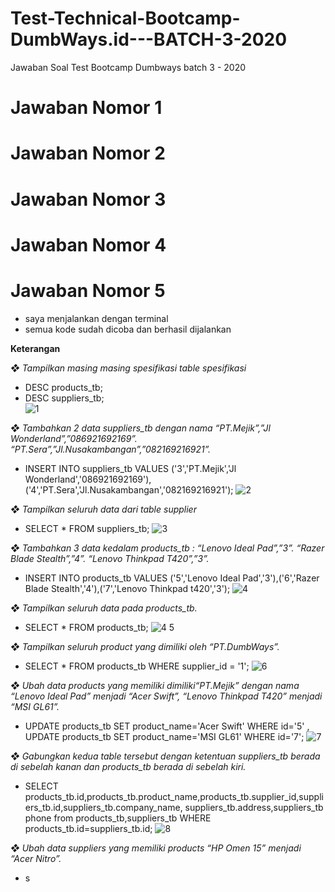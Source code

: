 # Test-Technical-Bootcamp-DumbWays.id---BATCH-3-2020
Jawaban Soal Test Bootcamp Dumbways batch 3 - 2020

# Jawaban Nomor 1 

# Jawaban Nomor 2 

# Jawaban Nomor 3 

# Jawaban Nomor 4

# Jawaban Nomor 5 
* saya menjalankan dengan terminal
* semua kode sudah dicoba dan berhasil dijalankan

**Keterangan**

*❖ Tampilkan masing masing spesifikasi table spesifikasi*
* DESC products_tb;
* DESC suppliers_tb;  
![1](https://user-images.githubusercontent.com/55979870/71950244-211f1100-3209-11ea-8aed-a144019ef3c6.png)


*❖ Tambahkan 2 data suppliers_tb dengan nama “PT.Mejik”,”Jl
Wonderland”,”086921692169”. “PT.Sera”,”Jl.Nusakambangan”,”082169216921”.*
* INSERT INTO suppliers_tb VALUES ('3','PT.Mejik','Jl Wonderland','086921692169'),('4','PT.Sera','Jl.Nusakambangan','082169216921');
![2](https://user-images.githubusercontent.com/55979870/71950434-ccc86100-3209-11ea-87c2-aee9a1c7fad6.png)


*❖ Tampilkan seluruh data dari table supplier*
* SELECT * FROM suppliers_tb;
![3](https://user-images.githubusercontent.com/55979870/71950465-ed90b680-3209-11ea-998d-27863a655048.png)


*❖ Tambahkan 3 data kedalam products_tb : “Lenovo Ideal Pad”,”3”. “Razer Blade
Stealth”,”4”. “Lenovo Thinkpad T420”,”3”.*
* INSERT INTO products_tb VALUES ('5','Lenovo Ideal Pad','3'),('6','Razer Blade Stealth','4'),('7','Lenovo Thinkpad t420','3');
![4](https://user-images.githubusercontent.com/55979870/71950900-870c9800-320b-11ea-8c9f-6529379cc928.png)


*❖ Tampilkan seluruh data pada products_tb.*
* SELECT * FROM products_tb;
![4   5](https://user-images.githubusercontent.com/55979870/71950901-870c9800-320b-11ea-869d-c807e2c08c22.png)


*❖ Tampilkan seluruh product yang dimiliki oleh “PT.DumbWays”.*
* SELECT * FROM products_tb WHERE supplier_id = '1';
![6](https://user-images.githubusercontent.com/55979870/71951112-7b6da100-320c-11ea-80f1-4f53416eec58.png)


*❖ Ubah data products yang memiliki dimiliki“PT.Mejik” dengan nama “Lenovo Ideal Pad” menjadi “Acer Swift”, “Lenovo Thinkpad T420” menjadi “MSI GL61”.*
* UPDATE products_tb SET product_name='Acer Swift' WHERE id='5' , UPDATE products_tb SET product_name='MSI GL61' WHERE id='7';
![7](https://user-images.githubusercontent.com/55979870/71951115-7b6da100-320c-11ea-9d18-4af4b539ab96.png)


*❖ Gabungkan kedua table tersebut dengan ketentuan suppliers_tb berada di sebelah kanan dan products_tb berada di sebelah kiri.*
* SELECT products_tb.id,products_tb.product_name,products_tb.supplier_id,suppliers_tb.id,suppliers_tb.company_name,
suppliers_tb.address,suppliers_tb phone from products_tb,suppliers_tb WHERE products_tb.id=suppliers_tb.id;
![8](https://user-images.githubusercontent.com/55979870/71951117-7c063780-320c-11ea-9443-329b6555825e.png)


*❖ Ubah data suppliers yang memiliki products “HP Omen 15” menjadi “Acer Nitro”.*
* s
